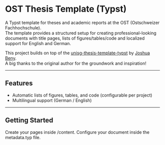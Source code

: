 # OST Thesis Template (Typst)

A Typst template for theses and academic reports at the OST (Ostschweizer Fachhochschule).  
The template provides a structured setup for creating professional-looking documents with title pages, lists of figures/tables/code and localized support for English and German.

This project builds on top of the [unisg-thesis-template-typst](https://github.com/joshuabeny1999/unisg-thesis-template-typst) by [Joshua Beny](https://github.com/joshuabeny1999).  
A big thanks to the original author for the groundwork and inspiration!

---

## Features
- Automatic lists of figures, tables, and code (configurable per project)  
- Multilingual support (German / English)  

---

## Getting Started
Create your pages inside /content. Configure your document inside the metadata.typ file.
